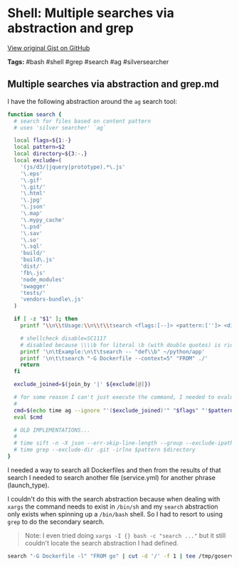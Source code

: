 # Shell: Multiple searches via abstraction and grep 

[View original Gist on GitHub](https://gist.github.com/Integralist/ddab5cf44b223a681e099a1ce107ba85)

**Tags:** #bash #shell #grep #search #ag #silversearcher

## Multiple searches via abstraction and grep.md

I have the following abstraction around the `ag` search tool:

```bash
function search {
  # search for files based on content pattern
  # uses 'silver searcher' `ag`

  local flags=${1:-}
  local pattern=$2
  local directory=${3:-.}
  local exclude=(
    '(js/d3/|jquery|prototype).*\.js'
    '\.eps'
    '\.gif'
    '\.git/'
    '\.html'
    '\.jpg'
    '\.json'
    '\.map'
    '\.mypy_cache'
    '\.psd'
    '\.sav'
    '\.so'
    '\.sql'
    'build/'
    'build\.js'
    'dist/'
    'fb\.js'
    'node_modules'
    'swagger'
    'tests/'
    'vendors-bundle\.js'
  )

  if [ -z "$1" ]; then
    printf "\\n\\tUsage:\\n\\t\\tsearch <flags:[--]> <pattern:['']> <directory:[./]>\\n"

    # shellcheck disable=SC1117
    # disabled because \\\\b for literal \b (with double quotes) is ridiculous
    printf '\n\tExample:\n\t\tsearch -- "def\\b" ~/python/app'
    printf '\n\t\tsearch "-G Dockerfile --context=5" "FROM" ./'
    return
  fi

  exclude_joined=$(join_by '|' ${exclude[@]})

  # for some reason I can't just execute the command, I needed to evaluate it?
  #
  cmd=$(echo time ag --ignore "'($exclude_joined)'" "$flags" "'$pattern'" "$directory" 2>/dev/null)
  eval $cmd

  # OLD IMPLEMENTATIONS...
  #
  # time sift -n -X json --err-skip-line-length --group --exclude-ipath "$exclude" "$flags" "$pattern" "$directory" 2>/dev/null
  # time grep --exclude-dir .git -irlno $pattern $directory
}
```

I needed a way to search all Dockerfiles and then from the results of that search I needed to search another file (service.yml) for another phrase (launch_type).

I couldn't do this with the search abstraction because when dealing with `xargs` the command needs to exist in `/bin/sh` and my `search` abstraction only exists when spinning up a `/bin/bash` shell. So I had to resort to using `grep` to do the secondary search.

> Note: I even tried doing `xargs -I {} bash -c "search ..."` but it still couldn't locate the search abstraction I had defined.

```bash
search "-G Dockerfile -l" "FROM go" | cut -d '/' -f 1 | tee /tmp/goservices | xargs -I {} grep -r --include service.yml launch_type {}
```

